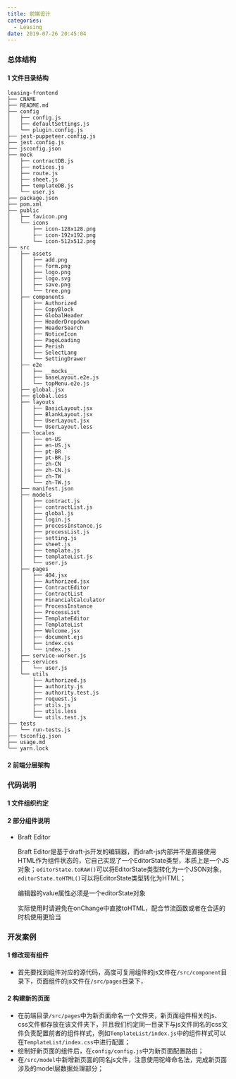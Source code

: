 ```yaml
---
title: 前端设计
categories:
  - Leasing
date: 2019-07-26 20:45:04
---
```




### 总体结构

#### 1 文件目录结构
```
leasing-frontend
├── CNAME
├── README.md
├── config
│   ├── config.js
│   ├── defaultSettings.js
│   └── plugin.config.js
├── jest-puppeteer.config.js
├── jest.config.js
├── jsconfig.json
├── mock
│   ├── contractDB.js
│   ├── notices.js
│   ├── route.js
│   ├── sheet.js
│   ├── templateDB.js
│   └── user.js
├── package.json
├── pom.xml
├── public
│   ├── favicon.png
│   └── icons
│       ├── icon-128x128.png
│       ├── icon-192x192.png
│       └── icon-512x512.png
├── src
│   ├── assets
│   │   ├── add.png
│   │   ├── form.png
│   │   ├── logo.png
│   │   ├── logo.svg
│   │   ├── save.png
│   │   └── tree.png
│   ├── components
│   │   ├── Authorized
│   │   ├── CopyBlock
│   │   ├── GlobalHeader
│   │   ├── HeaderDropdown
│   │   ├── HeaderSearch
│   │   ├── NoticeIcon
│   │   ├── PageLoading
│   │   ├── Perish
│   │   ├── SelectLang
│   │   └── SettingDrawer
│   ├── e2e
│   │   ├── __mocks__
│   │   ├── baseLayout.e2e.js
│   │   └── topMenu.e2e.js
│   ├── global.jsx
│   ├── global.less
│   ├── layouts
│   │   ├── BasicLayout.jsx
│   │   ├── BlankLayout.jsx
│   │   ├── UserLayout.jsx
│   │   └── UserLayout.less
│   ├── locales
│   │   ├── en-US
│   │   ├── en-US.js
│   │   ├── pt-BR
│   │   ├── pt-BR.js
│   │   ├── zh-CN
│   │   ├── zh-CN.js
│   │   ├── zh-TW
│   │   └── zh-TW.js
│   ├── manifest.json
│   ├── models
│   │   ├── contract.js
│   │   ├── contractList.js
│   │   ├── global.js
│   │   ├── login.js
│   │   ├── processInstance.js
│   │   ├── processList.js
│   │   ├── setting.js
│   │   ├── sheet.js
│   │   ├── template.js
│   │   ├── templateList.js
│   │   └── user.js
│   ├── pages
│   │   ├── 404.jsx
│   │   ├── Authorized.jsx
│   │   ├── ContractEditor
│   │   ├── ContractList
│   │   ├── FinancialCalculator
│   │   ├── ProcessInstance
│   │   ├── ProcessList
│   │   ├── TemplateEditor
│   │   ├── TemplateList
│   │   ├── Welcome.jsx
│   │   ├── document.ejs
│   │   ├── index.css
│   │   └── index.js
│   ├── service-worker.js
│   ├── services
│   │   └── user.js
│   └── utils
│       ├── Authorized.js
│       ├── authority.js
│       ├── authority.test.js
│       ├── request.js
│       ├── utils.js
│       ├── utils.less
│       └── utils.test.js
├── tests
│   └── run-tests.js
├── tsconfig.json
├── usage.md
└── yarn.lock
```

#### 2 前端分层架构


### 代码说明

#### 1 文件组织约定

#### 2 部分组件说明

- Braft Editor

  Braft Editor是基于draft-js开发的编辑器，而draft-js内部并不是直接使用HTML作为组件状态的，它自己实现了一个EditorState类型，本质上是一个JS对象；`editorState.toRAW()`可以将EditorState类型转化为一个JSON对象，`editorState.toHTML()`可以将EditorState类型转化为HTML；

  编辑器的value属性必须是一个editorState对象

  实际使用时请避免在onChange中直接toHTML，配合节流函数或者在合适的时机使用更恰当

### 开发案例

#### 1 修改现有组件

- 首先要找到组件对应的源代码，高度可复用组件的js文件在`/src/component`目录下，页面组件的js文件在`/src/pages`目录下，

#### 2 构建新的页面

- 在前端目录`/src/pages`中为新页面命名一个文件夹，新页面组件相关的js、css文件都存放在该文件夹下，并且我们约定同一目录下与js文件同名的css文件负责配置前者的组件样式，例如`TemplateList/index.js`中的组件样式可以在`TemplateList/index.css`中进行配置；
- 绘制好新页面的组件后，在`config/config.js`中为新页面配置路由；
- 在`/src/model`中新增新页面的同名js文件，注意使用驼峰命名法，完成新页面涉及的model层数据处理部分；